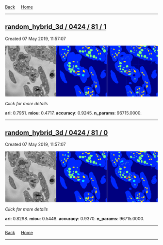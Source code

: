 
[Back](..)&nbsp;&nbsp;&nbsp;&nbsp;&nbsp;[Home](https://leapmanlab.github.io/snapshots)

---

<div class="summary"><a href="1"><h2>random_hybrid_3d / 0424 / 81 / 1</h2></a><p>Created 07 May 2019, 11:57:07
</p><a href="1"><img src="1/media/summary.png" align="center"></a><p>
<i>Click for more details</i>
</p></div>

**ari**: 0.7951. **miou**: 0.4717. **accuracy**: 0.9245. **n_params**: 96715.0000. 

---

<div class="summary"><a href="0"><h2>random_hybrid_3d / 0424 / 81 / 0</h2></a><p>Created 07 May 2019, 11:57:07
</p><a href="0"><img src="0/media/summary.png" align="center"></a><p>
<i>Click for more details</i>
</p></div>

**ari**: 0.8298. **miou**: 0.5448. **accuracy**: 0.9370. **n_params**: 96715.0000. 

---

[Back](..)&nbsp;&nbsp;&nbsp;&nbsp;&nbsp;[Home](https://leapmanlab.github.io/snapshots)

---